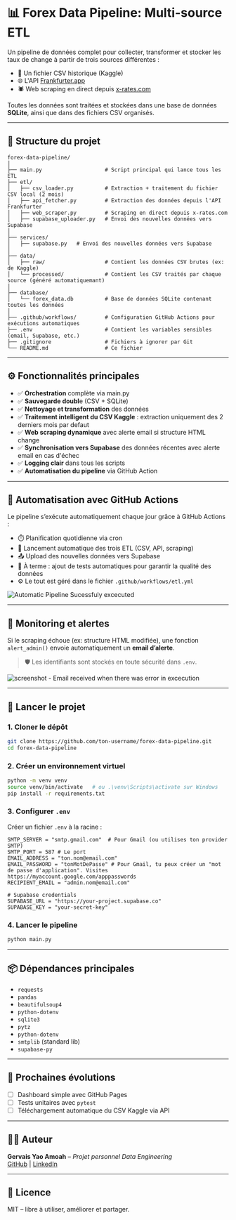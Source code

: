 # 📊 Forex Data Pipeline: Multi-source ETL

Un pipeline de données complet pour collecter, transformer et stocker les taux de change à partir de trois sources différentes :  
- 💾 Un fichier CSV historique (Kaggle)  
- 🌐 L'API [Frankfurter.app](https://www.frankfurter.app)  
- 🕷️ Web scraping en direct depuis [x-rates.com](https://www.x-rates.com)  

Toutes les données sont traitées et stockées dans une base de données **SQLite**, ainsi que dans des fichiers CSV organisés.

---

## 📁 Structure du projet

```
forex-data-pipeline/
│
├── main.py                    # Script principal qui lance tous les ETL
├── etl/
│   ├── csv_loader.py          # Extraction + traitement du fichier CSV local (2 mois)
│   ├── api_fetcher.py         # Extraction des données depuis l'API Frankfurter
│   ├── web_scraper.py         # Scraping en direct depuis x-rates.com
│   ├── supabase_uploader.py   # Envoi des nouvelles données vers Supabase
│
├── services/
│   ├── supabase.py   # Envoi des nouvelles données vers Supabase
│
├── data/
│   ├── raw/                   # Contient les données CSV brutes (ex: de Kaggle)
│   └── processed/             # Contient les CSV traités par chaque source (généré automatiquemant)
│
├── database/
│   └── forex_data.db          # Base de données SQLite contenant toutes les données
│
├── .github/workflows/         # Configuration GitHub Actions pour exécutions automatiques
├── .env                       # Contient les variables sensibles (email, Supabase, etc.)
├── .gitignore                 # Fichiers à ignorer par Git
└── README.md                  # Ce fichier
```

---

## ⚙️ Fonctionnalités principales

- ✅ **Orchestration** complète via main.py
- ✅ **Sauvegarde doubl**e (CSV + SQLite)
- ✅ **Nettoyage et transformation** des données
- ✅ **Traitement intelligent du CSV Kaggle** : extraction uniquement des 2 derniers mois par defaut
- ✅ **Web scraping dynamique** avec alerte email si structure HTML change
- ✅ **Synchronisation vers Supabase** des données récentes avec alerte email en cas d'échec
- ✅ **Logging clair** dans tous les scripts
- ✅ **Automatisation du pipeline** via GitHub Action

---

## 🔁 Automatisation avec GitHub Actions

Le pipeline s’exécute automatiquement chaque jour grâce à GitHub Actions :

- ⏱️ Planification quotidienne via cron
- 🔄 Lancement automatique des trois ETL (CSV, API, scraping)
- 📤 Upload des nouvelles données vers Supabase
- 🧪 À terme : ajout de tests automatiques pour garantir la qualité des données
- ⚙️ Le tout est géré dans le fichier `.github/workflows/etl.yml`

![Automatic Pipeline Sucessfuly excecuted](https://github.com/user-attachments/assets/03d4b333-1fa0-4088-b994-901ce9dcfb77)

---

## 🔔 Monitoring et alertes

Si le scraping échoue (ex: structure HTML modifiée), une fonction `alert_admin()` envoie automatiquement un **email d’alerte**.

> 🛡️ Les identifiants sont stockés en toute sécurité dans `.env`.

![screenshot - Email received when there was error in excecution](https://github.com/user-attachments/assets/094a571e-abb2-4a10-be9c-8eddd6f96911)

---

## 🚀 Lancer le projet

### 1. Cloner le dépôt
```bash
git clone https://github.com/ton-username/forex-data-pipeline.git
cd forex-data-pipeline
```

### 2. Créer un environnement virtuel
```bash
python -m venv venv
source venv/bin/activate   # ou .\venv\Scripts\activate sur Windows
pip install -r requirements.txt
```

### 3. Configurer `.env`

Créer un fichier `.env` à la racine :

```
SMTP_SERVER = "smtp.gmail.com"  # Pour Gmail (ou utilises ton provider SMTP)
SMTP_PORT = 587 # Le port
EMAIL_ADDRESS = "ton.nom@email.com"
EMAIL_PASSWORD = "tonMotDePasse" # Pour Gmail, tu peux créer un "mot de passe d'application". Visites https://myaccount.google.com/apppasswords
RECIPIENT_EMAIL = "admin.nom@email.com"

# Supabase credentials
SUPABASE_URL = "https://your-project.supabase.co"
SUPABASE_KEY = "your-secret-key"
```

### 4. Lancer le pipeline
```bash
python main.py
```

---

## 📦 Dépendances principales

- `requests`
- `pandas`
- `beautifulsoup4`
- `python-dotenv`
- `sqlite3`
- `pytz`
- `python-dotenv`
- `smtplib` (standard lib)
- `supabase-py`

---

## 🧠 Prochaines évolutions

- [ ] Dashboard simple avec GitHub Pages
- [ ] Tests unitaires avec `pytest`
- [ ] Téléchargement automatique du CSV Kaggle via API

---

## 🧑‍💻 Auteur

**Gervais Yao Amoah** – *Projet personnel Data Engineering*  
[GitHub](https://github.com/gervais-amoah) | [LinkedIn](https://linkedin.com/in/gervais-amoah)

---

## 📝 Licence

MIT – libre à utiliser, améliorer et partager.
